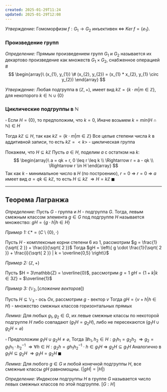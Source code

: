 ```yaml
---
created: 2025-01-29T11:24
updated: 2025-01-29T12:08
---
```


*Утверждение:* Гомоморфизм $f: G_{1} \to G_{2}$ инъективен $\Leftrightarrow$ $Ker\;f = \{e_{1}\}$.

###  Произведение групп

*Определение:* Прямым произведением групп $G_{1}$ и $G_{2}$ называется их декартово произведение как множеств $G_{1} \times G_{2}$, снабженное операцией $\#$
$$
\begin{array}\
(x_{1}, y_{1}) \# (x_{2}, y_{2}) = (x_{1} * x_{2}, y_{1} \circ y_{2})
\end{array}
$$

*Утверждение:* Любая подгруппа в $(\mathbb{Z}, +)$, имеет вид $k\mathbb{Z} = \{k \cdot m | m \in\mathbb{Z}\}$, для некоторого $k \in \mathbb{N} \cup \{0\}$

### Циклические подгруппы в $\mathbb{N}$

$\square$ Если $H = \{0\}$, то предположим, что $k=0$, 
Иначе возьмем $k=min(H \cap \mathbb{N}) \in H$

Тогда $k \mathbb{Z} \subseteq H$, так как $k\mathbb{Z} = \{k \cdot m | m \in \mathbb{Z}\}$
Все целые степени числа $k$ в аддитивной записи, то есть $k\mathbb{Z} = <k>$ - циклическая группа

Покажем, что $H \subseteq k\mathbb{Z}$
Пусть $a \in H$, поделим $a$ с остатком на $k$:
$$
\begin{array}\
a = qk + r, 0 \leq r \leq k \\
\Rightarrow r = a - qk  \\
\Rightarrow r \in H
\end{array}
$$
Так как $k$ - минимальное число в $H$ (по построению), $r = 0$
$\Rightarrow$ $r = 0$ 
$\Rightarrow$ $a$ имеет вид $a = qk \in k\mathbb{Z}$, то есть $H \subseteq k\mathbb{Z}$ 
$\Rightarrow H = k\mathbb{Z}\;\blacksquare$

---
## Теорема Лагранжа

*Определение:* Пусть $G$ - группа и $H$ - подгруппа $G$. Тогда, левым смежным классом элемента $g \in G$ под подгруппе $H$ называется множество: $gH = \{g \cdot h | h \in H\}$

*Пример 1:* $\mathbb{C}* = (C$ \ $\{0\}, \cdot)$ 

Пусть $H$ - комплексные корни степени $6$ из $1$, рассмотрим $g = \frac{1}{\sqrt{ 2 }} + \frac{i}{\sqrt{ 2 }}$
Тогда $gH = \left\{ g \cdot \frac{1}{\sqrt{ 2 }} + \frac{i}{\sqrt{ 2 }} | k = \overline{0,5} \right\}$

*Пример 2:* $(\mathbb{Z}, +)$

Пусть $H = 3\mathbb{Z} = \overline{0}$, рассмотрим $g = 1$
$gH = \{1 +k | k \in 3\mathbb{Z}\}$ = $\overline{1}$

*Пример 3:* $(\mathbb{V}_{2}, [сложение\;векторов])$

Пусть $H \subseteq \mathbb{V}_{3}$ - ось $Ox$, рассмотрим $g$ - вектор $v$
Тогда $gH = \{v + h | h \in H \}$ - множество смежных классов горизонтальных прямых

*Лемма:* Для любых $g_{1}, g_{2} \in G$, их левые смежные классы по некоторой подгруппе $H$ либо совпадают ($g_{1}H = g_{2}H$), либо не пересекаются ($g_{1} H \cup g_{2} H = \varnothing$)

$\square$ Предположим $g_{1} H \cup g_{2} H \neq \varnothing$,
Тогда $\exists h_{1}, h_{2} \in H : g_{1}h_{1} = g_{2}h_{2}$
$\Rightarrow g_{2} = g_{1}h_{1} \cdot h_{2}^{-1}$
$\Rightarrow \forall h \in H : g_{2}h = gh_{1}h_{2}^{-1} \cdot h \in g_{1}H$
$\Rightarrow$ $g_{2}H \subseteq g_{1}H$
Аналогично в $g_{1}H \subseteq g_{2}H$
$\Rightarrow g_{1}H = g_{2}H\;\blacksquare$

*Лемма:* Для любого $g \in G$ и любой конечной подгруппы $H$, все смежные классы $gH$ равномощны. ($|gH| = |H|$)

*Определение:* Индексом подгруппы $H$ в группе $G$ называется число левых смежных классов по этой подгруппе. $[G : H]$

